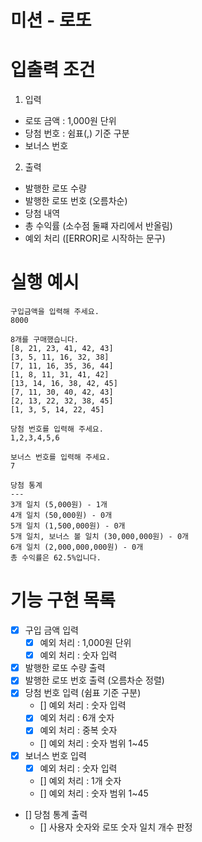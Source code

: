 # 미션 - 로또

# 입출력 조건

1. 입력

- 로또 금액 : 1,000원 단위
- 당첨 번호 : 쉼표(,) 기준 구분
- 보너스 번호

2. 출력

- 발행한 로또 수량
- 발행한 로또 번호 (오름차순)
- 당첨 내역
- 총 수익률 (소수점 둘쨰 자리에서 반올림)
- 예외 처리 ([ERROR]로 시작하는 문구)

# 실행 예시

```
구입금액을 입력해 주세요.
8000

8개를 구매했습니다.
[8, 21, 23, 41, 42, 43]
[3, 5, 11, 16, 32, 38]
[7, 11, 16, 35, 36, 44]
[1, 8, 11, 31, 41, 42]
[13, 14, 16, 38, 42, 45]
[7, 11, 30, 40, 42, 43]
[2, 13, 22, 32, 38, 45]
[1, 3, 5, 14, 22, 45]

당첨 번호를 입력해 주세요.
1,2,3,4,5,6

보너스 번호를 입력해 주세요.
7

당첨 통계
---
3개 일치 (5,000원) - 1개
4개 일치 (50,000원) - 0개
5개 일치 (1,500,000원) - 0개
5개 일치, 보너스 볼 일치 (30,000,000원) - 0개
6개 일치 (2,000,000,000원) - 0개
총 수익률은 62.5%입니다.
```

# 기능 구현 목록

- [x] 구입 금액 입력
  - [x] 예외 처리 : 1,000원 단위
  - [x] 예외 처리 : 숫자 입력
- [x] 발행한 로또 수량 출력
- [x] 발행한 로또 번호 출력 (오름차순 정렬)
- [x] 당첨 번호 입력 (쉼표 기준 구분)
  - [] 예외 처리 : 숫자 입력
  - [x] 예외 처리 : 6개 숫자
  - [x] 예외 처리 : 중복 숫자
  - [] 예외 처리 : 숫자 범위 1~45
- [x] 보너스 번호 입력
  - [x] 예외 처리 : 숫자 입력
  - [] 예외 처리 : 1개 숫자
  - [] 예외 처리 : 숫자 범위 1~45
- [] 당첨 통계 출력
  - [] 사용자 숫자와 로또 숫자 일치 개수 판정
